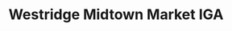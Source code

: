 ---
title: "Westridge Midtown Market IGA"
url: /ojai/westridge-midtown-market-iga/
shop: supermarket
---